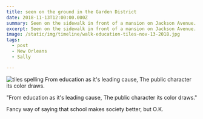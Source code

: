 ```yaml
---
title: seen on the ground in the Garden District
date: 2018-11-13T12:00:00.000Z
summary: Seen on the sidewalk in front of a mansion on Jackson Avenue.
excerpt: Seen on the sidewalk in front of a mansion on Jackson Avenue.
image: /static/img/timeline/walk-education-tiles-nov-13-2018.jpg
tags:
  - post 
  - New Orleans
  - Sally

---
```


![tiles spelling From education as it's leading cause, The public character its color draws.](/static/img/timeline/walk-education-tiles-nov-13-2018.jpg "tiles spelling From education as it's leading cause, The public character its color draws.")

"From education as it's leading cause,
The public character its color draws."

Fancy way of saying that school makes society better, but O.K.